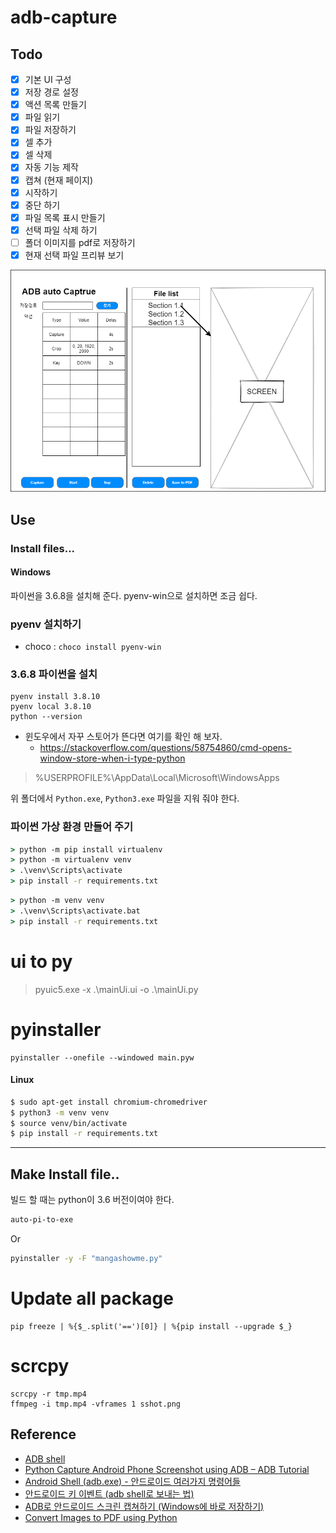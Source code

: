 # adb-capture

## Todo
 - [x] 기본 UI 구성
 - [x] 저장 경로 설정
 - [x] 액션 목록 만들기
  - [x] 파일 읽기
  - [x] 파일 저장하기
  - [x] 셀 추가
  - [x] 셀 삭제
 - [x] 자동 기능 제작
  - [x] 캡쳐 (현재 페이지)
  - [x] 시작하기
  - [x] 중단 하기
 - [x] 파일 목록 표시 만들기
  - [x] 선택 파일 삭제 하기
  - [ ] 폴더 이미지를 pdf로 저장하기
 - [x] 현재 선택 파일 프리뷰 보기

![screen](./image/ui.png)

## Use
### Install files...

#### Windows
파이썬을 3.6.8을 설치해 준다.
pyenv-win으로 설치하면 조금 쉽다.

### pyenv 설치하기

* choco : `choco install pyenv-win`

### 3.6.8 파이썬을 설치

```
pyenv install 3.8.10
pyenv local 3.8.10
python --version
```

* 윈도우에서 자꾸 스토어가 뜬다면 여기를 확인 해 보자.
  * https://stackoverflow.com/questions/58754860/cmd-opens-window-store-when-i-type-python

> %USERPROFILE%\AppData\Local\Microsoft\WindowsApps

위 폴더에서 `Python.exe`, `Python3.exe` 파일을 지워 줘야 한다.

### 파이썬 가상 환경 만들어 주기

```cmd
> python -m pip install virtualenv
> python -m virtualenv venv
> .\venv\Scripts\activate
> pip install -r requirements.txt
```

```cmd
> python -m venv venv
> .\venv\Scripts\activate.bat
> pip install -r requirements.txt
```

# ui to py
> pyuic5.exe -x .\mainUi.ui -o .\mainUi.py

# pyinstaller
```
pyinstaller --onefile --windowed main.pyw
```

#### Linux

```bash
$ sudo apt-get install chromium-chromedriver
$ python3 -m venv venv
$ source venv/bin/activate
$ pip install -r requirements.txt
```

------



## Make Install file..
빌드 할 때는 python이 3.6 버전이여야 한다.
```cmd
auto-pi-to-exe
```

Or
```cmd
pyinstaller -y -F "mangashowme.py"
```

# Update all package
```
pip freeze | %{$_.split('==')[0]} | %{pip install --upgrade $_}
```

# scrcpy
```
scrcpy -r tmp.mp4
ffmpeg -i tmp.mp4 -vframes 1 sshot.png
```

## Reference
* [ADB shell](https://adbshell.com/)
* [Python Capture Android Phone Screenshot using ADB – ADB Tutorial](https://www.tutorialexample.com/python-capture-android-phone-screenshot-using-adb-adb-tutorial/)
* [Android Shell (adb.exe) - 안드로이드 여러가지 명령어들](https://m.blog.naver.com/PostView.nhn?blogId=gyurse&logNo=220911727781&proxyReferer=https:%2F%2Fwww.google.co.kr%2F)
* [안드로이드 키 이벤트 (adb shell로 보내는 법)](http://www.dreamy.pe.kr/zbxe/CodeClip/164608)
* [ADB로 안드로이드 스크린 캡쳐하기 (Windows에 바로 저장하기)](http://heyo.net/wp/66574)
* [Convert Images to PDF using Python](https://datatofish.com/images-to-pdf-python/)